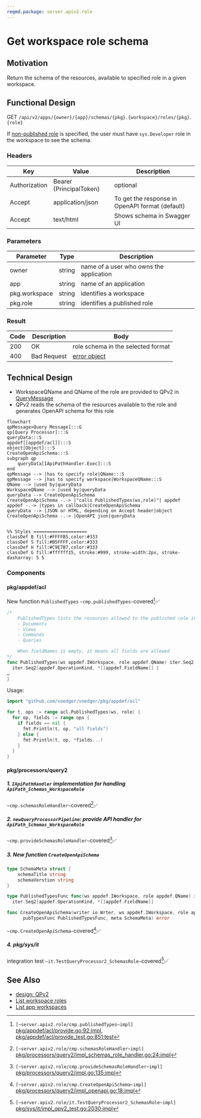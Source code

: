 ```yaml
---
reqmd.package: server.apiv2.role
---
```


# Get workspace role schema
## Motivation
Return the schema of the resources, available to specified role in a given workspace.

## Functional Design
GET `/api/v2/apps/{owner}/{app}/schemas/{pkg}.{workspace}/roles/{pkg}.{role}`

If [non-published role](../authnz/published-roles.md) is specified, the user must have `sys.Developer` role in the workspace to see the schema.

### Headers
| Key | Value | Description |
| --- | --- | --- |
| Authorization | Bearer {PrincipalToken} | optional |
| Accept | application/json | To get the response in OpenAPI format (default) |
| Accept | text/html | Shows schema in Swagger UI |

### Parameters
| Parameter | Type | Description |
| --- | --- | --- |
| owner | string | name of a user who owns the application |
| app | string | name of an application |
| pkg.workspace | string | identifies a workspace |
| pkg.role | string | identifies a published role |

### Result
| Code | Description | Body |
| --- | --- | --- |
| 200 | OK | role schema in the selected format |
| 400 | Bad Request | [error object](conventions.md#errors) |

## Technical Design
- WorkspaceQName and QName of the role are provided to QPv2 in [QueryMessage](../design/qp.md#qpMessage)
- QPv2 reads the schema of the resources available to the role and generates OpenAPI schema for this role
```mermaid
flowchart
qpMessage>Query Message]:::G
qp[Query Processor]:::G
queryData:::S
appdef[[appdef/acl]]:::S
object[Object]:::S
CreateOpenApiSchema:::S
subgraph qp
    queryData[IApiPathHandler.Exec]:::S
end
qpMessage --> |has to specify role|QName:::S
qpMessage --> |has to specify workspace|WorkspaceQName:::S
QName --> |used by|queryData
WorkspaceQName --> |used by|queryData
queryData --> CreateOpenApiSchema
CreateOpenApiSchema -.-> |"calls PublishedTypes(ws,role)"| appdef
appdef -.-> |types in callback|CreateOpenApiSchema
queryData --> |JSON or HTML, depending on Accept header|object
CreateOpenApiSchema -.-> |OpenAPI json|queryData


%% Styles ====================
classDef B fill:#FFFFB5,color:#333
classDef S fill:#B5FFFF,color:#333
classDef H fill:#C9E7B7,color:#333
classDef G fill:#ffffff15, stroke:#999, stroke-width:2px, stroke-dasharray: 5 5
```
### Components
#### pkg/appdef/acl
New function `PublishedTypes` `~cmp.publishedTypes~`covered[^1]✅
```go
/*
    PublishedTypes lists the resources allowed to the published role in the workspace and ancestors (including resources available to non-authenticated requests):
    - Documents
    - Views
    - Commands
    - Queries

    When fieldNames is empty, it means all fields are allowed
*/
func PublishedTypes(ws appdef.IWorkspace, role appdef.QName) iter.Seq2[appdef.IType,
  iter.Seq2[appdef.OperationKind, *[]appdef.FieldName]] {
…
}
```

Usage:
```go
import "github.com/voedger/voedger/pkg/appdef/acl"

for t, ops := range acl.PublishedTypes(ws, role) {
  for op, fields := range ops {
    if fields == nil {
      fmt.Println(t, op, "all fields")
    } else {
      fmt.Println(t, op, *fields...)
    }
  }
}
```
#### pkg/processors/query2
##### 1. `IApiPathHandler` implementation for handling `ApiPath_Schemas_WorkspaceRole`
`~cmp.schemasRoleHandler~`covered[^2]✅

##### 2. `newQueryProcessorPipeline`: provide API handler for `ApiPath_Schemas_WorkspaceRole`
`~cmp.provideSchemasRoleHandler~`covered[^3]✅

##### 3. New function `CreateOpenApiSchema` 
```go
type SchemaMeta struct {
    schemaTitle string
    schemaVerstion string
}

type PublishedTypesFunc func(ws appdef.IWorkspace, role appdef.QName) iter.Seq2[appdef.IType,
  iter.Seq2[appdef.OperationKind, *[]appdef.FieldName]]

func CreateOpenApiSchema(writer io.Wrter, ws appdef.IWorkspace, role appdef.QName, 
      pubTypesFunc PublishedTypesFunc, meta SchemaMeta) error
```
`~cmp.CreateOpenApiSchema~`covered[^4]✅

##### 4. pkg/sys/it
integration test `~it.TestQueryProcessor2_SchemasRole~`covered[^5]✅

## See Also
- [design: QPv2](../design/qp.md#query-processor-v2-apiv2)
- [List workspace roles](list-ws-roles.md)
- [List app workspaces](list-app-workspaces.md)

[^1]: `[~server.apiv2.role/cmp.publishedTypes~impl]` [pkg/appdef/acl/provide.go:92:impl](https://github.com/voedger/voedger/blob/965d3b9049d21235163ca2693e0143da2bc247fd/pkg/appdef/acl/provide.go#L92), [pkg/appdef/acl/provide_test.go:851:test](https://github.com/voedger/voedger/blob/965d3b9049d21235163ca2693e0143da2bc247fd/pkg/appdef/acl/provide_test.go#L851)
[^2]: `[~server.apiv2.role/cmp.schemasRoleHandler~impl]` [pkg/processors/query2/impl_schemas_role_handler.go:24:impl](https://github.com/voedger/voedger/blob/94d91e9155b3cf8e0e5bc914d45f3c33b751b890/pkg/processors/query2/impl_schemas_role_handler.go#L24)
[^3]: `[~server.apiv2.role/cmp.provideSchemasRoleHandler~impl]` [pkg/processors/query2/impl.go:135:impl](https://github.com/voedger/voedger/blob/94d91e9155b3cf8e0e5bc914d45f3c33b751b890/pkg/processors/query2/impl.go#L135)
[^4]: `[~server.apiv2.role/cmp.CreateOpenApiSchema~impl]` [pkg/processors/query2/impl_openapi.go:18:impl](https://github.com/voedger/voedger/blob/014f9cafbf7184f24568d65b2e2fc05c3f8cb68f/pkg/processors/query2/impl_openapi.go#L18)
[^5]: `[~server.apiv2.role/it.TestQueryProcessor2_SchemasRole~impl]` [pkg/sys/it/impl_qpv2_test.go:2030:impl](https://github.com/voedger/voedger/blob/014f9cafbf7184f24568d65b2e2fc05c3f8cb68f/pkg/sys/it/impl_qpv2_test.go#L2030)
